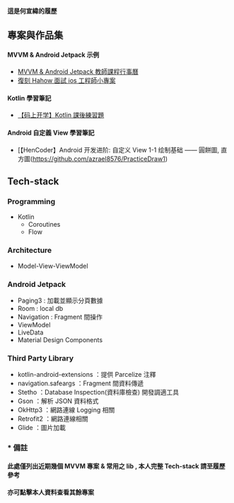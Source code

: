 #### 這是何宣緯的履歷

## 專案與作品集


#### MVVM & Android Jetpack 示例

* [MVVM & Android Jetpack 教師課程行事曆](https://github.com/azrael8576/amazingtalker-recruit-android)
* [復刻 Hahow 面試 ios 工程師小專案](https://github.com/azrael8576/hahow-recruit-android)

#### Kotlin 學習筆記
* [【码上开学】Kotlin 課後練習題](https://github.com/azrael8576/KaixueioKotlinExercise)

#### Android 自定義 View 學習筆記

* [【HenCoder】Android 开发进阶: 自定义 View 1-1 绘制基础 —— 圓餅圖, 直方圖(https://github.com/azrael8576/PracticeDraw1)



## Tech-stack

### Programming
* Kotlin
	* Coroutines
	* Flow

### Architecture
* Model-View-ViewModel

### Android Jetpack
* Paging3 : 加載並顯示分頁數據
* Room : local db
* Navigation : Fragment 間操作
* ViewModel
* LiveData
* Material Design Components

### Third Party Library
* kotlin-android-extensions ：提供 Parcelize 注釋
* navigation.safeargs ：Fragment 間資料傳遞
* Stetho ：Database Inspection(資料庫檢查) 開發調適工具
* Gson ：解析 JSON 資料格式
* OkHttp3 ：網路連線 Logging 相關
* Retrofit2 ：網路連線相關
* Glide ：圖片加載


### * 備註
#### 此處僅列出近期幾個 MVVM 專案 & 常用之 lib , 本人完整 Tech-stack 請至履歷參考
#### 亦可點擊本人資料查看其餘專案
